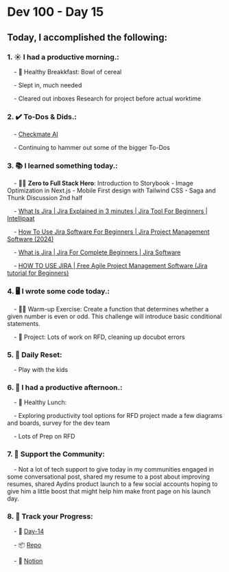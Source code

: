 # Dev 100 - Day 15

## Today, I accomplished the following:

### 1. ☀️ **I had a productive morning.**:

    - 🍳 Healthy Breakkfast: Bowl of cereal

    - Slept in, much needed

    - Cleared out inboxes Research for project before actual worktime

### 2. ✔️ **To-Dos & Dids.**:

    - [Checkmate AI](https://checkmate-ai.vercel.app/)

    - Continuing to hammer out some of the bigger To-Dos

### 3. 📚 **I learned something today.**:

    - 🦸‍♂️ **Zero to Full Stack Hero**: Introduction to Storybook - Image Optimization in Next.js - Mobile First design with Tailwind CSS - Saga and Thunk Discussion 2nd half

    - [What Is Jira | Jira Explained in 3 minutes | Jira Tool For Beginners | Intellipaat](https://www.youtube.com/watch?v=X2yYnADRYTw)

    - [How To Use Jira Software For Beginners | Jira Project Management Software (2024)](https://www.youtube.com/watch?v=aP7W7zNTM2I)

    - [What is Jira | Jira For Complete Beginners | Jira Software](https://www.youtube.com/watch?v=XxIGdL0HsUw)

    - [HOW TO USE JIRA | Free Agile Project Management Software (Jira tutorial for Beginners)](https://www.youtube.com/watch?v=GWxMTvRGIpc)

### 4. 🖥️ **I wrote some code today.**:

    - 🏋️‍♂️ Warm-up Exercise: Create a function that determines whether a given number is even or odd. This challenge will introduce basic conditional statements.

    - 🦺 Project: Lots of work on RFD, cleaning up docubot errors

### 5. 🏃 **Daily Reset**:

    - Play with the kids

### 6. 🌈 **I had a productive afternoon.**:

    - 🍱 Healthy Lunch: 

    - Exploring productivity tool options for RFD project made a few diagrams and boards, survey for the dev team 

    - Lots of Prep on RFD

### 7. 💪 **Support the Community**:

    - Not a lot of tech support to give today in my communities engaged in some conversational post, shared my resume to a post about improving resumes, shared Aydins product launch to a few social accounts hoping to give him a little boost that might help him make front page on his launch day.    

### 8. 🔗 **Track your Progress**:

    - 🏫 [Day-14](https://www.skool.com/universityofcode/dev-100-day-14)

    - 📦️ [Repo](https://github.com/Digitl-Alchemyst/dev100/blob/main/Day-14/day14.md)

    - 📄 [Notion](https://liberating-galley-48d.notion.site/Dev100-Coding-Lifestyle-Challenge-a85ec9fba3ce41f3b29d581a1a85d92b?pvs=4)
